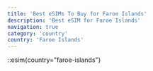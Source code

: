 ```yaml
---
title: 'Best eSIMs To Buy for Faroe Islands'
description: 'Best eSIM for Faroe Islands'
navigation: true
category: 'country'
country: 'Faroe Islands'
---
```


::esim{country="faroe-islands"}
